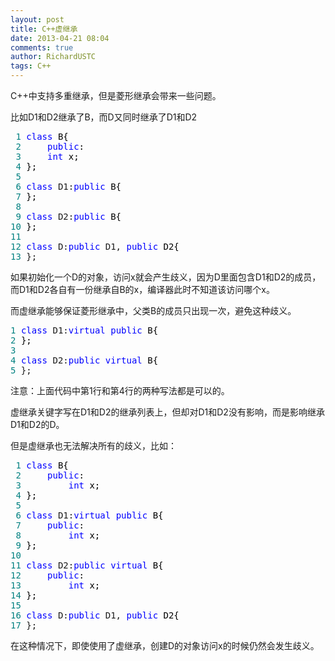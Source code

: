 ```yaml
---
layout: post
title: C++虚继承
date: 2013-04-21 08:04
comments: true
author: RichardUSTC
tags: C++
---
```

<p>C++中支持多重继承，但是菱形继承会带来一些问题。</p>
<p>比如D1和D2继承了B，而D又同时继承了D1和D2</p>
<div class="cnblogs_code">
<pre><span style="color: #008080;"> 1</span> <span style="color: #0000ff;">class</span><span style="color: #000000;"> B{
</span><span style="color: #008080;"> 2</span>     <span style="color: #0000ff;">public</span><span style="color: #000000;">:
</span><span style="color: #008080;"> 3</span>     <span style="color: #0000ff;">int</span><span style="color: #000000;"> x;
</span><span style="color: #008080;"> 4</span> <span style="color: #000000;">};
</span><span style="color: #008080;"> 5</span> 
<span style="color: #008080;"> 6</span> <span style="color: #0000ff;">class</span> D1:<span style="color: #0000ff;">public</span><span style="color: #000000;"> B{
</span><span style="color: #008080;"> 7</span> <span style="color: #000000;">};
</span><span style="color: #008080;"> 8</span> 
<span style="color: #008080;"> 9</span> <span style="color: #0000ff;">class</span> D2:<span style="color: #0000ff;">public</span><span style="color: #000000;"> B{
</span><span style="color: #008080;">10</span> <span style="color: #000000;">};
</span><span style="color: #008080;">11</span> 
<span style="color: #008080;">12</span> <span style="color: #0000ff;">class</span> D:<span style="color: #0000ff;">public</span> D1, <span style="color: #0000ff;">public</span><span style="color: #000000;"> D2{
</span><span style="color: #008080;">13</span> };</pre>
</div>
<p>如果初始化一个D的对象，访问x就会产生歧义，因为D里面包含D1和D2的成员，而D1和D2各自有一份继承自B的x，编译器此时不知道该访问哪个x。</p>
<p>而虚继承能够保证菱形继承中，父类B的成员只出现一次，避免这种歧义。</p>
<div class="cnblogs_code">
<pre><span style="color: #008080;">1</span> <span style="color: #0000ff;">class</span> D1:<span style="color: #0000ff;">virtual</span> <span style="color: #0000ff;">public</span><span style="color: #000000;"> B{
</span><span style="color: #008080;">2</span> <span style="color: #000000;">};
</span><span style="color: #008080;">3</span> 
<span style="color: #008080;">4</span> <span style="color: #0000ff;">class</span> D2:<span style="color: #0000ff;">public</span> <span style="color: #0000ff;">virtual</span><span style="color: #000000;"> B{
</span><span style="color: #008080;">5</span> };</pre>
</div>
<p>注意：上面代码中第1行和第4行的两种写法都是可以的。</p>
<p>虚继承关键字写在D1和D2的继承列表上，但却对D1和D2没有影响，而是影响继承D1和D2的D。</p>
<p>但是虚继承也无法解决所有的歧义，比如：</p>
<div class="cnblogs_code">
<pre><span style="color: #008080;"> 1</span> <span style="color: #0000ff;">class</span><span style="color: #000000;"> B{
</span><span style="color: #008080;"> 2</span>     <span style="color: #0000ff;">public</span><span style="color: #000000;">:
</span><span style="color: #008080;"> 3</span>         <span style="color: #0000ff;">int</span><span style="color: #000000;"> x;
</span><span style="color: #008080;"> 4</span> <span style="color: #000000;">};
</span><span style="color: #008080;"> 5</span> 
<span style="color: #008080;"> 6</span> <span style="color: #0000ff;">class</span> D1:<span style="color: #0000ff;">virtual</span> <span style="color: #0000ff;">public</span><span style="color: #000000;"> B{
</span><span style="color: #008080;"> 7</span>     <span style="color: #0000ff;">public</span><span style="color: #000000;">:
</span><span style="color: #008080;"> 8</span>         <span style="color: #0000ff;">int</span><span style="color: #000000;"> x;
</span><span style="color: #008080;"> 9</span> <span style="color: #000000;">};
</span><span style="color: #008080;">10</span> 
<span style="color: #008080;">11</span> <span style="color: #0000ff;">class</span> D2:<span style="color: #0000ff;">public</span> <span style="color: #0000ff;">virtual</span><span style="color: #000000;"> B{
</span><span style="color: #008080;">12</span>     <span style="color: #0000ff;">public</span><span style="color: #000000;">:
</span><span style="color: #008080;">13</span>         <span style="color: #0000ff;">int</span><span style="color: #000000;"> x;
</span><span style="color: #008080;">14</span> <span style="color: #000000;">};
</span><span style="color: #008080;">15</span> 
<span style="color: #008080;">16</span> <span style="color: #0000ff;">class</span> D:<span style="color: #0000ff;">public</span> D1, <span style="color: #0000ff;">public</span><span style="color: #000000;"> D2{
</span><span style="color: #008080;">17</span> };</pre>
</div>
<p>在这种情况下，即使使用了虚继承，创建D的对象访问x的时候仍然会发生歧义。</p>